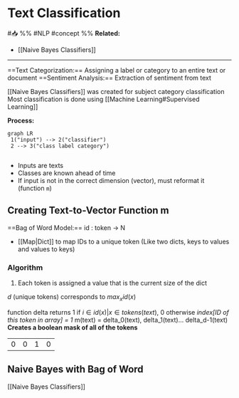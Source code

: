 # Text Classification
#📥 
%%
#NLP 
#concept
%%
**Related:**
-  [[Naive Bayes Classifiers]]

---

==Text Categorization:== Assigning a label or category to an entire text or document
==Sentiment Analysis:== Extraction of sentiment from text

[[Naive Bayes Classifiers]] was created for subject category classification
Most classification is done using [[Machine Learning#Supervised Learning]]

**Process:**
```mermaid
graph LR
 1("input") --> 2("classifier")
 2 --> 3("class label category")
 
```
- Inputs are texts
- Classes are known ahead of time
- If input is not in the correct dimension (vector), must reformat it (function `m`)

## Creating Text-to-Vector Function m
==Bag of Word Model:== id : token -> N
- [[Map|Dict]] to map IDs to a unique token (Like two dicts, keys to values and values to keys)

### Algorithm
1. Each token is assigned a value that is the current size of the dict

$d$ (unique tokens) corresponds to $max_x id(x)$

function delta returns 1 if $i \in id(x) | x \in tokens(text)$, 0 otherwise 
*index\[ID of this token in array] = 1*
m(text) = delta_0(text), delta_1(text)... delta_d-1(text)
**Creates a boolean mask of all of the tokens**


|     |     |     |     |
| --- | --- | --- | --- |
| 0   | 0   | 1   | 0   |

## Naive Bayes with Bag of Word
[[Naive Bayes Classifiers]]
